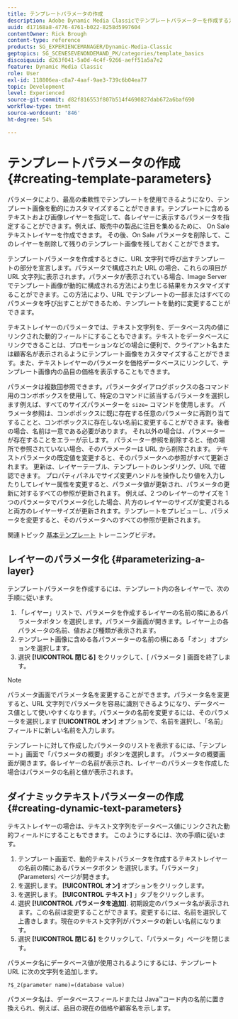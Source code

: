 ```yaml
---
title: テンプレートパラメータの作成
description: Adobe Dynamic Media Classicでテンプレートパラメーターを作成する方法を説明します。
uuid: d17168a8-4776-4761-b022-8258d5997604
contentOwner: Rick Brough
content-type: reference
products: SG_EXPERIENCEMANAGER/Dynamic-Media-Classic
geptopics: SG_SCENESEVENONDEMAND_PK/categories/template_basics
discoiquuid: d263f041-5a0d-4c4f-9266-aeff51a5a7e2
feature: Dynamic Media Classic
role: User
exl-id: 118806ea-c8a7-4aaf-9ae3-739c6b04ea77
topic: Development
level: Experienced
source-git-commit: d82f816553f807b514f4690827dab672a6baf690
workflow-type: tm+mt
source-wordcount: '846'
ht-degree: 54%

---
```


# テンプレートパラメータの作成{#creating-template-parameters}

パラメータにより、最高の柔軟性でテンプレートを使用できるようになり、テンプレート画像を動的にカスタマイズすることができます。テンプレートに含めるテキストおよび画像レイヤーを指定して、各レイヤーに表示するパラメータを指定することができます。例えば、販売中の製品に注目を集めるために、 On Sale テキストレイヤーを作成できます。 その後、On Sale パラメータを削除して、このレイヤーを削除して残りのテンプレート画像を残しておくことができます。

テンプレートパラメータを作成するときに、URL 文字列で呼び出すテンプレートの部分を宣言します。パラメータで構成された URL の場合、これらの項目が URL 文字列に表示されます。パラメータが表示されている場合、Image Server でテンプレート画像が動的に構成される方法により生じる結果をカスタマイズすることができます。この方法により、URL でテンプレートの一部またはすべてのパラメータを呼び出すことができるため、テンプレートを動的に変更することができます。

テキストレイヤーのパラメータでは、テキスト文字列を、データベース内の値にリンクされた動的フィールドにすることもできます。テキストをデータベースにリンクできることは、プロモーションなどの場合に便利で、クライアント名または顧客名が表示されるようにテンプレート画像をカスタマイズすることができます。また、テキストレイヤーのパラメータを価格データベースにリンクして、テンプレート画像内の品目の価格を表示することもできます。

パラメータは複数回参照できます。パラメータダイアログボックスの各コマンド用のコンボボックスを使用して、特定のコマンドに該当するパラメータを選択します例えば、すべてのサイズパラメーターを `size=` コマンドを使用します。 パラメータ参照は、コンボボックスに既に存在する任意のパラメータに再割り当てすることと、コンボボックスに存在しない名前に変更することができます。後者の場合、名前は一意である必要があります。 それ以外の場合は、パラメーターが存在することをエラーが示します。 パラメーター参照を削除すると、他の場所で参照されていない場合、そのパラメーターは URL から削除されます。 テキストパラメータの既定値を変更すると、そのパラメータへの参照がすべて更新されます。 更新は、レイヤーテーブル、テンプレートのレンダリング、URL で確認できます。 プロパティパネルでサイズ変更ハンドルを操作したり値を入力したりしてレイヤー属性を変更すると、パラメータ値が更新され、パラメータの更新に対するすべての参照が更新されます。 例えば、2 つのレイヤーのサイズを 1 つのパラメータでパラメータ化した場合、片方のレイヤーのサイズが変更されると両方のレイヤーサイズが更新されます。テンプレートをプレビューし、パラメータを変更すると、そのパラメータへのすべての参照が更新されます。

関連トピック [基本テンプレート](https://s7d5.scene7.com/s7viewers/html5/VideoViewer.html?videoserverurl=https://s7d5.scene7.com/is/content/&amp;emailurl=https://s7d5.scene7.com/s7/emailFriend&amp;serverUrl=https://s7d5.scene7.com/is/image/&amp;config=Scene7SharedAssets/Universal_HTML5_Video&amp;contenturl=https://s7d5.scene7.com/skins/&amp;asset=S7tutorials/553_Template%20Basics_converted%20renamed_Dynamic%20Banners-AVS) トレーニングビデオ。

## レイヤーのパラメータ化 {#parameterizing-a-layer}

テンプレートパラメータを作成するには、テンプレート内の各レイヤーで、次の手順に従います。

1. 「レイヤー」リストで、パラメータを作成するレイヤーの名前の隣にあるパラメータボタン  を選択します。パラメータ画面が開きます。レイヤー上の各パラメータの名前、値および種類が表示されます。
1. テンプレート画像に含める各パラメーターの名前の横にある「オン」オプションを選択します。
1. 選択 **[!UICONTROL 閉じる]** をクリックして、[ パラメータ ] 画面を終了します。

>[!NOTE]
>
>パラメータ画面でパラメータ名を変更することができます。パラメータ名を変更すると、URL 文字列でパラメータを容易に識別できるようになり、データベース値として使いやすくなります。パラメータの名前を変更するには、そのパラメータを選択します **[!UICONTROL オン]** オプションで、名前を選択し、「名前」フィールドに新しい名前を入力します。

テンプレートに対して作成したパラメータのリストを表示するには、「テンプレート」画面で「パラメータの概要」ボタンを選択します。 パラメータの概要画面が開きます。各レイヤーの名前が表示され、レイヤーのパラメータを作成した場合はパラメータの名前と値が表示されます。

## ダイナミックテキストパラメーターの作成 {#creating-dynamic-text-parameters}

テキストレイヤーの場合は、テキスト文字列をデータベース値にリンクされた動的フィールドにすることもできます。 このようにするには、次の手順に従います。

1. テンプレート画面で、動的テキストパラメータを作成するテキストレイヤーの名前の隣にあるパラメータボタン  を選択します。「パラメータ」(Parameters) ページが開きます。
1. を選択します。 **[!UICONTROL オン]** オプションをクリックします。
1. を選択します。 **[!UICONTROL テキスト]** 」タブをクリックします。
1. 選択 **[!UICONTROL パラメータを追加]**. 初期設定のパラメータ名が表示されます。この名前は変更することができます。変更するには、名前を選択して上書きします。現在のテキスト文字列がパラメータの新しい名前になります。
1. 選択 **[!UICONTROL 閉じる]** をクリックして、「パラメータ」ページを閉じます。

パラメータ名にデータベース値が使用されるようにするには、テンプレート URL に次の文字列を追加します。

```as3
?$_2(parameter name)=(database value)
```

パラメータ名は、データベースフィールドまたは Java™コード内の名前に置き換えられ、例えば、品目の現在の価格や顧客名を示します。
